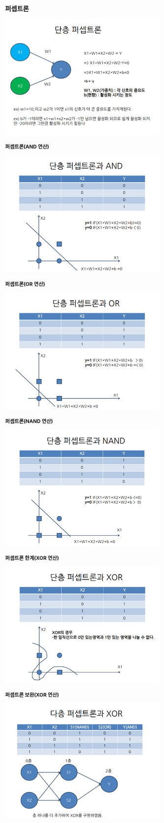 ## 퍼셉트론
![p1](./img/p1.png)

### 퍼셉트론(AND 연산)
![p2](./img/p2.png)<br>

### 퍼셉트론(OR 연산)
![p3](./img/p3.png)<br>

### 퍼셉트론(NAND 연산)
![p4](./img/p4.png)<br>

### 퍼셉트론 한계(XOR 연산)
![p5](./img/p5.png)<br>

### 퍼셉트론 보완(XOR 연산)
![p6](./img/p6.png)<br>

